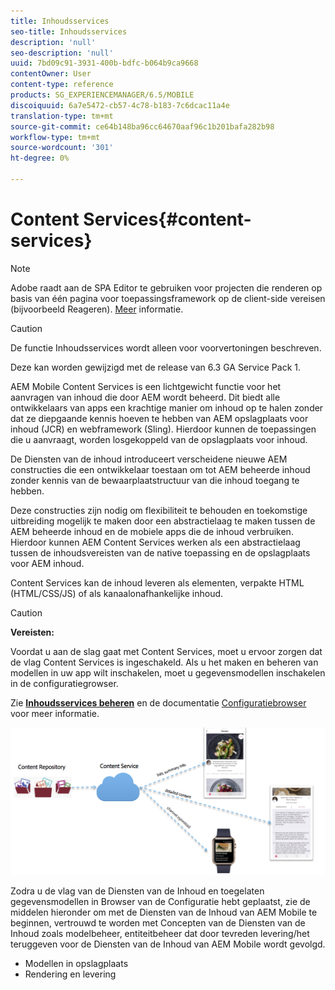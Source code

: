 ```yaml
---
title: Inhoudsservices
seo-title: Inhoudsservices
description: 'null'
seo-description: 'null'
uuid: 7bd09c91-3931-400b-bdfc-b064b9ca9668
contentOwner: User
content-type: reference
products: SG_EXPERIENCEMANAGER/6.5/MOBILE
discoiquuid: 6a7e5472-cb57-4c78-b183-7c6dcac11a4e
translation-type: tm+mt
source-git-commit: ce64b148ba96cc64670aaf96c1b201bafa282b98
workflow-type: tm+mt
source-wordcount: '301'
ht-degree: 0%

---
```



# Content Services{#content-services}

>[!NOTE]
>
>Adobe raadt aan de SPA Editor te gebruiken voor projecten die renderen op basis van één pagina voor toepassingsframework op de client-side vereisen (bijvoorbeeld Reageren). [Meer](/help/sites-developing/spa-overview.md) informatie.

>[!CAUTION]
>
>De functie Inhoudsservices wordt alleen voor voorvertoningen beschreven.
>
>Deze kan worden gewijzigd met de release van 6.3 GA Service Pack 1.

AEM Mobile Content Services is een lichtgewicht functie voor het aanvragen van inhoud die door AEM wordt beheerd. Dit biedt alle ontwikkelaars van apps een krachtige manier om inhoud op te halen zonder dat ze diepgaande kennis hoeven te hebben van AEM opslagplaats voor inhoud (JCR) en webframework (Sling). Hierdoor kunnen de toepassingen die u aanvraagt, worden losgekoppeld van de opslagplaats voor inhoud.

De Diensten van de inhoud introduceert verscheidene nieuwe AEM constructies die een ontwikkelaar toestaan om tot AEM beheerde inhoud zonder kennis van de bewaarplaatstructuur van die inhoud toegang te hebben.

Deze constructies zijn nodig om flexibiliteit te behouden en toekomstige uitbreiding mogelijk te maken door een abstractielaag te maken tussen de AEM beheerde inhoud en de mobiele apps die de inhoud verbruiken. Hierdoor kunnen AEM Content Services werken als een abstractielaag tussen de inhoudsvereisten van de native toepassing en de opslagplaats voor AEM inhoud.

Content Services kan de inhoud leveren als elementen, verpakte HTML (HTML/CSS/JS) of als kanaalonafhankelijke inhoud.

>[!CAUTION]
>
>**Vereisten:**
>
>Voordat u aan de slag gaat met Content Services, moet u ervoor zorgen dat de vlag Content Services is ingeschakeld. Als u het maken en beheren van modellen in uw app wilt inschakelen, moet u gegevensmodellen inschakelen in de configuratiegrowser.
>
>Zie **[Inhoudsservices beheren](/help/mobile/developing-content-services.md)** en de documentatie [Configuratiebrowser](/help/sites-administering/configurations.md) voor meer informatie.

![chlimage_1-143](assets/chlimage_1-143.png)

Zodra u de vlag van de Diensten van de Inhoud en toegelaten gegevensmodellen in Browser van de Configuratie hebt geplaatst, zie de middelen hieronder om met de Diensten van de Inhoud van AEM Mobile te beginnen, vertrouwd te worden met Concepten van de Diensten van de Inhoud zoals modelbeheer, entiteitbeheer dat door tevreden levering/het teruggeven voor de Diensten van de Inhoud van AEM Mobile wordt gevolgd.

* Modellen in opslagplaats
* Rendering en levering
